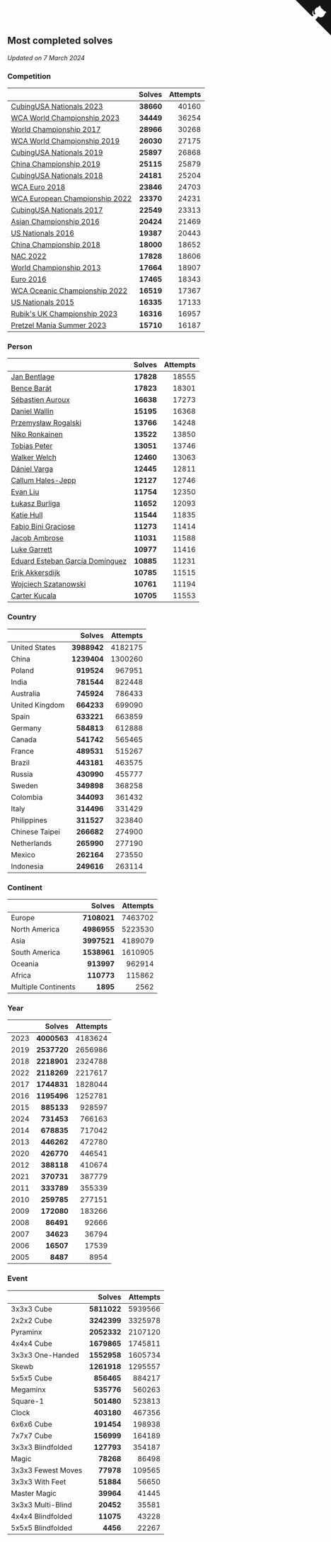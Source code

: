 ## Most completed solves

*Updated on  7 March 2024*


### Competition

|  | Solves | Attempts |
| :--- | ---: | ---: |
| [CubingUSA Nationals 2023](https://www.worldcubeassociation.org/competitions/CubingUSANationals2023) | **38660** | 40160 |
| [WCA World Championship 2023](https://www.worldcubeassociation.org/competitions/WC2023) | **34449** | 36254 |
| [World Championship 2017](https://www.worldcubeassociation.org/competitions/WC2017) | **28966** | 30268 |
| [WCA World Championship 2019](https://www.worldcubeassociation.org/competitions/WC2019) | **26030** | 27175 |
| [CubingUSA Nationals 2019](https://www.worldcubeassociation.org/competitions/CubingUSANationals2019) | **25897** | 26868 |
| [China Championship 2019](https://www.worldcubeassociation.org/competitions/ChinaChampionship2019) | **25115** | 25879 |
| [CubingUSA Nationals 2018](https://www.worldcubeassociation.org/competitions/CubingUSANationals2018) | **24181** | 25204 |
| [WCA Euro 2018](https://www.worldcubeassociation.org/competitions/Euro2018) | **23846** | 24703 |
| [WCA European Championship 2022](https://www.worldcubeassociation.org/competitions/Euro2022) | **23370** | 24231 |
| [CubingUSA Nationals 2017](https://www.worldcubeassociation.org/competitions/CubingUSANationals2017) | **22549** | 23313 |
| [Asian Championship 2016](https://www.worldcubeassociation.org/competitions/AsianChampionship2016) | **20424** | 21469 |
| [US Nationals 2016](https://www.worldcubeassociation.org/competitions/USNationals2016) | **19387** | 20443 |
| [China Championship 2018](https://www.worldcubeassociation.org/competitions/ChinaChampionship2018) | **18000** | 18652 |
| [NAC 2022](https://www.worldcubeassociation.org/competitions/NAC2022) | **17828** | 18606 |
| [World Championship 2013](https://www.worldcubeassociation.org/competitions/WC2013) | **17664** | 18907 |
| [Euro 2016](https://www.worldcubeassociation.org/competitions/Euro2016) | **17465** | 18343 |
| [WCA Oceanic Championship 2022](https://www.worldcubeassociation.org/competitions/OC2022) | **16519** | 17367 |
| [US Nationals 2015](https://www.worldcubeassociation.org/competitions/USNationals2015) | **16335** | 17133 |
| [Rubik's UK Championship 2023](https://www.worldcubeassociation.org/competitions/RubiksUKChampionship2023) | **16316** | 16957 |
| [Pretzel Mania Summer 2023](https://www.worldcubeassociation.org/competitions/PretzelManiaSummer2023) | **15710** | 16187 |

### Person

|  | Solves | Attempts |
| :--- | ---: | ---: |
| [Jan Bentlage](https://www.worldcubeassociation.org/persons/2010BENT01) | **17828** | 18555 |
| [Bence Barát](https://www.worldcubeassociation.org/persons/2008BARA01) | **17823** | 18301 |
| [Sébastien Auroux](https://www.worldcubeassociation.org/persons/2008AURO01) | **16638** | 17273 |
| [Daniel Wallin](https://www.worldcubeassociation.org/persons/2013WALL03) | **15195** | 16368 |
| [Przemysław Rogalski](https://www.worldcubeassociation.org/persons/2013ROGA02) | **13766** | 14248 |
| [Niko Ronkainen](https://www.worldcubeassociation.org/persons/2010RONK01) | **13522** | 13850 |
| [Tobias Peter](https://www.worldcubeassociation.org/persons/2014PETE03) | **13051** | 13746 |
| [Walker Welch](https://www.worldcubeassociation.org/persons/2011WELC01) | **12460** | 13063 |
| [Dániel Varga](https://www.worldcubeassociation.org/persons/2008VARG01) | **12445** | 12811 |
| [Callum Hales-Jepp](https://www.worldcubeassociation.org/persons/2012HALE01) | **12127** | 12746 |
| [Evan Liu](https://www.worldcubeassociation.org/persons/2009LIUE01) | **11754** | 12350 |
| [Łukasz Burliga](https://www.worldcubeassociation.org/persons/2013BURL01) | **11652** | 12093 |
| [Katie Hull](https://www.worldcubeassociation.org/persons/2010HULL01) | **11544** | 11835 |
| [Fabio Bini Graciose](https://www.worldcubeassociation.org/persons/2010GRAC02) | **11273** | 11414 |
| [Jacob Ambrose](https://www.worldcubeassociation.org/persons/2010AMBR01) | **11031** | 11588 |
| [Luke Garrett](https://www.worldcubeassociation.org/persons/2017GARR05) | **10977** | 11416 |
| [Eduard Esteban García Domínguez](https://www.worldcubeassociation.org/persons/2011EDUA01) | **10885** | 11231 |
| [Erik Akkersdijk](https://www.worldcubeassociation.org/persons/2005AKKE01) | **10785** | 11515 |
| [Wojciech Szatanowski](https://www.worldcubeassociation.org/persons/2011SZAT01) | **10761** | 11194 |
| [Carter Kucala](https://www.worldcubeassociation.org/persons/2015KUCA01) | **10705** | 11553 |

### Country

|  | Solves | Attempts |
| :--- | ---: | ---: |
| United States | **3988942** | 4182175 |
| China | **1239404** | 1300260 |
| Poland | **919524** | 967951 |
| India | **781544** | 822448 |
| Australia | **745924** | 786433 |
| United Kingdom | **664233** | 699090 |
| Spain | **633221** | 663859 |
| Germany | **584813** | 612888 |
| Canada | **541742** | 565465 |
| France | **489531** | 515267 |
| Brazil | **443181** | 463575 |
| Russia | **430990** | 455777 |
| Sweden | **349898** | 368258 |
| Colombia | **344093** | 361432 |
| Italy | **314496** | 331429 |
| Philippines | **311527** | 323840 |
| Chinese Taipei | **266682** | 274900 |
| Netherlands | **265990** | 277190 |
| Mexico | **262164** | 273550 |
| Indonesia | **249616** | 263114 |

### Continent

|  | Solves | Attempts |
| :--- | ---: | ---: |
| Europe | **7108021** | 7463702 |
| North America | **4986955** | 5223530 |
| Asia | **3997521** | 4189079 |
| South America | **1538961** | 1610905 |
| Oceania | **913997** | 962914 |
| Africa | **110773** | 115862 |
| Multiple Continents | **1895** | 2562 |

### Year

|  | Solves | Attempts |
| :--- | ---: | ---: |
| 2023 | **4000563** | 4183624 |
| 2019 | **2537720** | 2656986 |
| 2018 | **2218901** | 2324788 |
| 2022 | **2118269** | 2217617 |
| 2017 | **1744831** | 1828044 |
| 2016 | **1195496** | 1252781 |
| 2015 | **885133** | 928597 |
| 2024 | **731453** | 766163 |
| 2014 | **678835** | 717042 |
| 2013 | **446262** | 472780 |
| 2020 | **426770** | 446541 |
| 2012 | **388118** | 410674 |
| 2021 | **370731** | 387779 |
| 2011 | **333789** | 355339 |
| 2010 | **259785** | 277151 |
| 2009 | **172080** | 183266 |
| 2008 | **86491** | 92666 |
| 2007 | **34623** | 36794 |
| 2006 | **16507** | 17539 |
| 2005 | **8487** | 8954 |

### Event

|  | Solves | Attempts |
| :--- | ---: | ---: |
| 3x3x3 Cube | **5811022** | 5939566 |
| 2x2x2 Cube | **3242399** | 3325978 |
| Pyraminx | **2052332** | 2107120 |
| 4x4x4 Cube | **1679865** | 1745811 |
| 3x3x3 One-Handed | **1552958** | 1605734 |
| Skewb | **1261918** | 1295557 |
| 5x5x5 Cube | **856465** | 884217 |
| Megaminx | **535776** | 560263 |
| Square-1 | **501480** | 523813 |
| Clock | **403180** | 467356 |
| 6x6x6 Cube | **191454** | 198938 |
| 7x7x7 Cube | **156999** | 164189 |
| 3x3x3 Blindfolded | **127793** | 354187 |
| Magic | **78268** | 86498 |
| 3x3x3 Fewest Moves | **77978** | 109565 |
| 3x3x3 With Feet | **51884** | 56650 |
| Master Magic | **39964** | 41445 |
| 3x3x3 Multi-Blind | **20452** | 35581 |
| 4x4x4 Blindfolded | **11075** | 43228 |
| 5x5x5 Blindfolded | **4456** | 22267 |


<a href="https://github.com/jonatanklosko/wca_statistics" class="github-corner" aria-label="View source on Github"><svg width="80" height="80" viewBox="0 0 250 250" style="fill:#151513; color:#fff; position: absolute; top: 0; border: 0; right: 0;" aria-hidden="true"><path d="M0,0 L115,115 L130,115 L142,142 L250,250 L250,0 Z"></path><path d="M128.3,109.0 C113.8,99.7 119.0,89.6 119.0,89.6 C122.0,82.7 120.5,78.6 120.5,78.6 C119.2,72.0 123.4,76.3 123.4,76.3 C127.3,80.9 125.5,87.3 125.5,87.3 C122.9,97.6 130.6,101.9 134.4,103.2" fill="currentColor" style="transform-origin: 130px 106px;" class="octo-arm"></path><path d="M115.0,115.0 C114.9,115.1 118.7,116.5 119.8,115.4 L133.7,101.6 C136.9,99.2 139.9,98.4 142.2,98.6 C133.8,88.0 127.5,74.4 143.8,58.0 C148.5,53.4 154.0,51.2 159.7,51.0 C160.3,49.4 163.2,43.6 171.4,40.1 C171.4,40.1 176.1,42.5 178.8,56.2 C183.1,58.6 187.2,61.8 190.9,65.4 C194.5,69.0 197.7,73.2 200.1,77.6 C213.8,80.2 216.3,84.9 216.3,84.9 C212.7,93.1 206.9,96.0 205.4,96.6 C205.1,102.4 203.0,107.8 198.3,112.5 C181.9,128.9 168.3,122.5 157.7,114.1 C157.9,116.9 156.7,120.9 152.7,124.9 L141.0,136.5 C139.8,137.7 141.6,141.9 141.8,141.8 Z" fill="currentColor" class="octo-body"></path></svg></a><style>.github-corner:hover .octo-arm{animation:octocat-wave 560ms ease-in-out}@keyframes octocat-wave{0%,100%{transform:rotate(0)}20%,60%{transform:rotate(-25deg)}40%,80%{transform:rotate(10deg)}}@media (max-width:500px){.github-corner:hover .octo-arm{animation:none}.github-corner .octo-arm{animation:octocat-wave 560ms ease-in-out}}</style>
